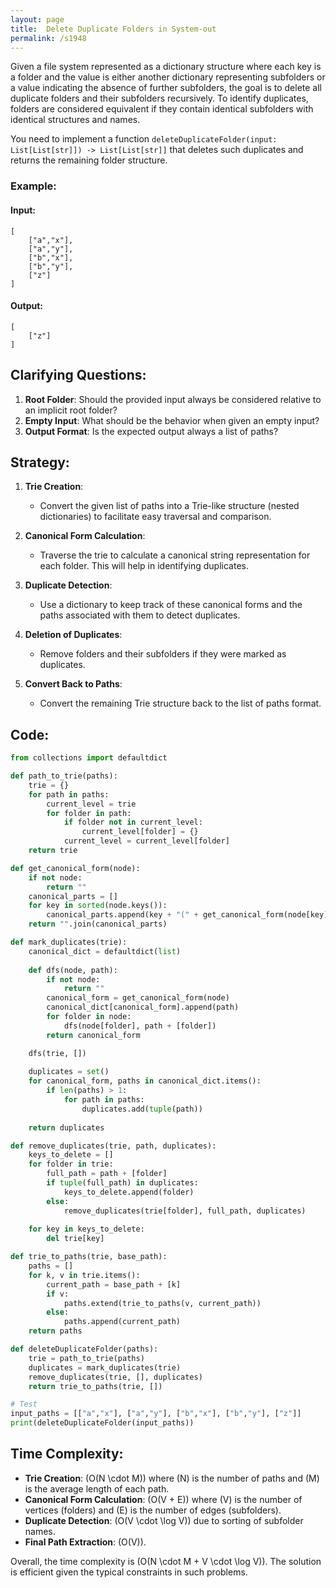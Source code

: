 ```yaml
---
layout: page
title:  Delete Duplicate Folders in System-out
permalink: /s1948
---
```


Given a file system represented as a dictionary structure where each key is a folder and the value is either another dictionary representing subfolders or a value indicating the absence of further subfolders, the goal is to delete all duplicate folders and their subfolders recursively. To identify duplicates, folders are considered equivalent if they contain identical subfolders with identical structures and names.

You need to implement a function `deleteDuplicateFolder(input: List[List[str]]) -> List[List[str]]` that deletes such duplicates and returns the remaining folder structure.

### Example:
#### Input:
```
[
    ["a","x"],
    ["a","y"],
    ["b","x"],
    ["b","y"],
    ["z"]
]
```

#### Output:
```
[
    ["z"]
]
```

## Clarifying Questions:

1. **Root Folder**: Should the provided input always be considered relative to an implicit root folder?
2. **Empty Input**: What should be the behavior when given an empty input?
3. **Output Format**: Is the expected output always a list of paths?

## Strategy:

1. **Trie Creation**:
    - Convert the given list of paths into a Trie-like structure (nested dictionaries) to facilitate easy traversal and comparison.

2. **Canonical Form Calculation**:
    - Traverse the trie to calculate a canonical string representation for each folder. This will help in identifying duplicates. 

3. **Duplicate Detection**:
    - Use a dictionary to keep track of these canonical forms and the paths associated with them to detect duplicates.

4. **Deletion of Duplicates**:
    - Remove folders and their subfolders if they were marked as duplicates.

5. **Convert Back to Paths**:
    - Convert the remaining Trie structure back to the list of paths format.

## Code:

```python
from collections import defaultdict

def path_to_trie(paths):
    trie = {}
    for path in paths:
        current_level = trie
        for folder in path:
            if folder not in current_level:
                current_level[folder] = {}
            current_level = current_level[folder]
    return trie

def get_canonical_form(node):
    if not node:
        return ""
    canonical_parts = []
    for key in sorted(node.keys()):
        canonical_parts.append(key + "(" + get_canonical_form(node[key]) + ")")
    return "".join(canonical_parts)

def mark_duplicates(trie):
    canonical_dict = defaultdict(list)
    
    def dfs(node, path):
        if not node:
            return ""
        canonical_form = get_canonical_form(node)
        canonical_dict[canonical_form].append(path)
        for folder in node:
            dfs(node[folder], path + [folder])
        return canonical_form

    dfs(trie, [])
    
    duplicates = set()
    for canonical_form, paths in canonical_dict.items():
        if len(paths) > 1:
            for path in paths:
                duplicates.add(tuple(path))
    
    return duplicates

def remove_duplicates(trie, path, duplicates):
    keys_to_delete = []
    for folder in trie:
        full_path = path + [folder]
        if tuple(full_path) in duplicates:
            keys_to_delete.append(folder)
        else:
            remove_duplicates(trie[folder], full_path, duplicates)
    
    for key in keys_to_delete:
        del trie[key]

def trie_to_paths(trie, base_path):
    paths = []
    for k, v in trie.items():
        current_path = base_path + [k]
        if v: 
            paths.extend(trie_to_paths(v, current_path))
        else:
            paths.append(current_path)
    return paths

def deleteDuplicateFolder(paths):
    trie = path_to_trie(paths)
    duplicates = mark_duplicates(trie)
    remove_duplicates(trie, [], duplicates)
    return trie_to_paths(trie, [])

# Test
input_paths = [["a","x"], ["a","y"], ["b","x"], ["b","y"], ["z"]]
print(deleteDuplicateFolder(input_paths))
```

## Time Complexity:

- **Trie Creation**: \(O(N \cdot M)\) where \(N\) is the number of paths and \(M\) is the average length of each path.
- **Canonical Form Calculation**: \(O(V + E)\) where \(V\) is the number of vertices (folders) and \(E\) is the number of edges (subfolders).
- **Duplicate Detection**: \(O(V \cdot \log V)\) due to sorting of subfolder names.
- **Final Path Extraction**: \(O(V)\).

Overall, the time complexity is \(O(N \cdot M + V \cdot \log V)\). The solution is efficient given the typical constraints in such problems.